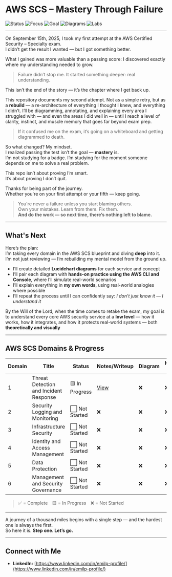 # AWS SCS – Mastery Through Failure

![Status](https://img.shields.io/badge/Status-In%20Progress-yellow)
![Focus](https://img.shields.io/badge/Focus-AWS%20Cloud%20Security-blue)
![Goal](https://img.shields.io/badge/Certification-AWS%20SCS%20--%20Specialty-8A2BE2)
![Diagrams](https://img.shields.io/badge/Diagrams-Lucidchart-orange)
![Labs](https://img.shields.io/badge/Hands--On-AWS%20CLI%20%2F%20Console-brightgreen)

---

On September 15th, 2025, I took my first attempt at the AWS Certified Security – Specialty exam.  
I didn’t get the result I wanted — but I got something better.

What I gained was more valuable than a passing score: I discovered exactly where my understanding needed to grow.

> Failure didn’t stop me. It started something deeper: real understanding.

This isn’t the end of the story — it’s the chapter where I get back up.

This repository documents my second attempt. Not as a simple retry, but as a **rebuild** — a re-architecture of everything I thought I knew, and everything I didn’t. I’ll be diagramming, annotating, and explaining every area I struggled with — and even the areas I did well in — until I reach a level of clarity, instinct, and muscle memory that goes far beyond exam prep.

> If it confused me on the exam, it’s going on a whiteboard and getting diagrammed to death.

So what changed? My mindset.  
I realized passing the test isn’t the goal — **mastery** is.  
I’m not studying for a badge. I’m studying for the moment someone depends on me to solve a real problem.

This repo isn’t about proving I’m smart.  
It’s about proving I don’t quit.

Thanks for being part of the journey.  
Whether you're on your first attempt or your fifth — keep going.

> You're never a failure unless you start blaming others.  
> Own your mistakes. Learn from them. Fix them.  
> **And do the work — so next time, there’s nothing left to blame.**

---

## What's Next

Here’s the plan:  
I’m taking every domain in the AWS SCS blueprint and diving **deep** into it. I’m not just reviewing — I’m rebuilding my mental model from the ground up.

- I’ll create detailed **Lucidchart diagrams** for each service and concept  
- I’ll pair each diagram with **hands-on practice using the AWS CLI and Console**, where I’ll simulate real-world scenarios  
- I’ll explain everything in **my own words**, using real-world analogies where possible  
- I’ll repeat the process until I can confidently say: *I don’t just know it — I understand it*

By the Will of the Lord, when the time comes to retake the exam, my goal is to understand every core AWS security service at a **low level** — how it works, how it integrates, and how it protects real-world systems — both **theoretically and visually**

---

## AWS SCS Domains & Progress

| Domain | Title | Status | Notes/Writeup | Diagram | Hands-On |
|--------|-------|--------|----------------|---------|----------|
| 1 | Threat Detection and Incident Response | 🟨 In Progress | [View](./Domain%201%20-%20Threat%20Detection%20and%20Incident%20Response/Notes) | ❌ | ❌ |
| 2 | Security Logging and Monitoring | ⬜ Not Started | ❌ | ❌ | ❌ |
| 3 | Infrastructure Security | ⬜ Not Started | ❌ | ❌ | ❌ |
| 4 | Identity and Access Management | ⬜ Not Started | ❌ | ❌ | ❌ |
| 5 | Data Protection | ⬜ Not Started | ❌ | ❌ | ❌ |
| 6 | Management and Security Governance | ⬜ Not Started | ❌ | ❌ | ❌ |

> ✅ = Complete 🟨 = In Progress ❌ = Not Started

---

A journey of a thousand miles begins with a single step — and the hardest one is always the first.  
So here it is. **Step one. Let’s go.**

---

## Connect with Me

- **LinkedIn:** [https://www.linkedin.com/in/emilp-profile/](https://www.linkedin.com/in/emilp-profile/)
